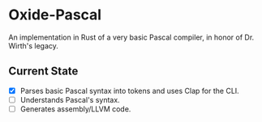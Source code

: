 # Oxide-Pascal

An implementation in Rust of a very basic Pascal compiler,
in honor of Dr. Wirth's legacy.

## Current State
- [x] Parses basic Pascal syntax into tokens and uses Clap for the CLI.
- [ ] Understands Pascal's syntax.
- [ ] Generates assembly/LLVM code.
